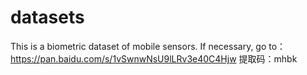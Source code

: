 # datasets
This is a biometric dataset of mobile sensors.
If necessary, go to：https://pan.baidu.com/s/1vSwnwNsU9lLRv3e40C4Hjw 
提取码：mhbk 
